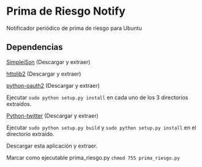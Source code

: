 Prima de Riesgo Notify
======================

Notificador periódico de prima de riesgo para Ubuntu

## Dependencias

[SimplejSon](http://cheeseshop.python.org/pypi/simplejson)  (Descargar y extraer)

[httplib2](http://code.google.com/p/httplib2/)  (Descargar y extraer)

[python-oauth2](http://github.com/simplegeo/python-oauth2)  (Descargar y extraer)

Ejecutar `sudo python setup.py install` en cada uno de los 3 directorios extraídos. 

[Python-twitter](http://code.google.com/p/python-twitter/)  (Descargar y extraer)

Ejecutar `sudo python setup.py build` y `sudo python setup.py install` en el directorio extraído.

Descargar esta aplicación y extraer. 

Marcar como ejecutable prima_riesgo.py `chmod 755 prima_riesgo.py`


